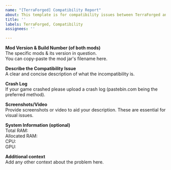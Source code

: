 ```yaml
---
name: "[TerraForged] Compatibility Report"
about: This template is for compatibility issues between TerraForged and other mods. If you are experiencing bugs within the TerraForged mod itself please use our "Bug Report" template.
title: ''
labels: TerraForged, Compatibility
assignees: ''

---
```


**Mod Version & Build Number (of both mods)**    
The specific mods & its version in question.    
You can copy-paste the mod jar's filename here.

**Describe the Compatibility Issue**    
A clear and concise description of what the incompatibility is.

**Crash Log**    
If your game crashed please upload a crash log (pastebin.com being the preferred method).

**Screenshots/Video**    
Provide screenshots or video to aid your description.
These are essential for visual issues.

**System Information (optional)**    
Total RAM:    
Allocated RAM:    
CPU:    
GPU:

**Additional context**    
Add any other context about the problem here.
